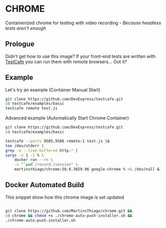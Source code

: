 # CHROME
Containerized chrome for testing with video recording - 
_Because headless tests aren't enough_

## Prologue
Didn't get how to use this image? If your front-end tests are written with
[TestCafe](https://devexpress.github.io/testcafe/) you can run them with remote 
browsers... Got it?

## Example
Let's try an example (Container Manual Start)

```bash
git clone https://github.com/DevExpress/testcafe.git
cd testcafe/examples/basic
testcafe remote test.js
```

Advanced example (Automatically Start Chrome Container)

```bash
git clone https://github.com/DevExpress/testcafe.git
cd testcafe/examples/basic

testcafe --ports 9505,9506 remote:1 test.js |&
tee /dev/stderr |
grep -o --line-buffered http.* |
xargs -n 1 -I % \
    docker run --rm \
    -v "`pwd`/record:/session" \
    martinsthiago/chrome:58.0.3029.96 google-chrome % >& /dev/null &     
```

## Docker Automated Build

This snippet show how this chrome image is set updated

```bash

git clone https://github.com/MartinsThiago/chrome.git &&
cd chrome && chmod +x ./chrome-auto-push-installer.sh &&
./chrome-auto-push-installer.sh
```